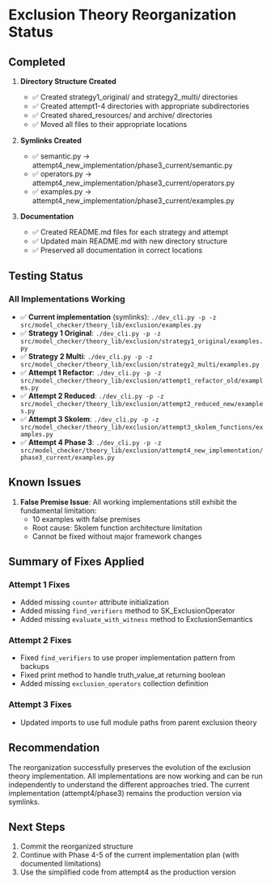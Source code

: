 # Exclusion Theory Reorganization Status

## Completed

1. **Directory Structure Created**
   - ✅ Created strategy1_original/ and strategy2_multi/ directories
   - ✅ Created attempt1-4 directories with appropriate subdirectories
   - ✅ Created shared_resources/ and archive/ directories
   - ✅ Moved all files to their appropriate locations

2. **Symlinks Created**
   - ✅ semantic.py → attempt4_new_implementation/phase3_current/semantic.py
   - ✅ operators.py → attempt4_new_implementation/phase3_current/operators.py
   - ✅ examples.py → attempt4_new_implementation/phase3_current/examples.py

3. **Documentation**
   - ✅ Created README.md files for each strategy and attempt
   - ✅ Updated main README.md with new directory structure
   - ✅ Preserved all documentation in correct locations

## Testing Status

### All Implementations Working
- ✅ **Current implementation** (symlinks): `./dev_cli.py -p -z src/model_checker/theory_lib/exclusion/examples.py`
- ✅ **Strategy 1 Original**: `./dev_cli.py -p -z src/model_checker/theory_lib/exclusion/strategy1_original/examples.py`
- ✅ **Strategy 2 Multi**: `./dev_cli.py -p -z src/model_checker/theory_lib/exclusion/strategy2_multi/examples.py`
- ✅ **Attempt 1 Refactor**: `./dev_cli.py -p -z src/model_checker/theory_lib/exclusion/attempt1_refactor_old/examples.py`
- ✅ **Attempt 2 Reduced**: `./dev_cli.py -p -z src/model_checker/theory_lib/exclusion/attempt2_reduced_new/examples.py`
- ✅ **Attempt 3 Skolem**: `./dev_cli.py -p -z src/model_checker/theory_lib/exclusion/attempt3_skolem_functions/examples.py`
- ✅ **Attempt 4 Phase 3**: `./dev_cli.py -p -z src/model_checker/theory_lib/exclusion/attempt4_new_implementation/phase3_current/examples.py`

## Known Issues

1. **False Premise Issue**: All working implementations still exhibit the fundamental limitation:
   - 10 examples with false premises
   - Root cause: Skolem function architecture limitation
   - Cannot be fixed without major framework changes

## Summary of Fixes Applied

### Attempt 1 Fixes
- Added missing `counter` attribute initialization
- Added missing `find_verifiers` method to SK_ExclusionOperator
- Added missing `evaluate_with_witness` method to ExclusionSemantics

### Attempt 2 Fixes  
- Fixed `find_verifiers` to use proper implementation pattern from backups
- Fixed print method to handle truth_value_at returning boolean
- Added missing `exclusion_operators` collection definition

### Attempt 3 Fixes
- Updated imports to use full module paths from parent exclusion theory

## Recommendation

The reorganization successfully preserves the evolution of the exclusion theory implementation. All implementations are now working and can be run independently to understand the different approaches tried. The current implementation (attempt4/phase3) remains the production version via symlinks.

## Next Steps

1. Commit the reorganized structure
2. Continue with Phase 4-5 of the current implementation plan (with documented limitations)
3. Use the simplified code from attempt4 as the production version